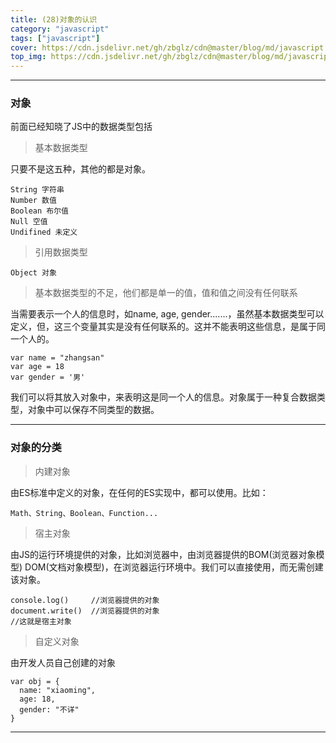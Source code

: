 ```yaml
---
title: (28)对象的认识
category: "javascript"
tags: ["javascript"]
cover: https://cdn.jsdelivr.net/gh/zbglz/cdn@master/blog/md/javascript.svg
top_img: https://cdn.jsdelivr.net/gh/zbglz/cdn@master/blog/md/javascript.svg
---
```


***

### 对象

前面已经知晓了JS中的数据类型包括

> 基本数据类型


只要不是这五种，其他的都是对象。

    String 字符串
    Number 数值
    Boolean 布尔值
    Null 空值
    Undifined 未定义

> 引用数据类型


    Object 对象


> 基本数据类型的不足，他们都是单一的值，值和值之间没有任何联系

当需要表示一个人的信息时，如name, age, gender.......，虽然基本数据类型可以定义，但，这三个变量其实是没有任何联系的。这并不能表明这些信息，是属于同一个人的。

    var name = "zhangsan"
    var age = 18
    var gender = '男'


我们可以将其放入对象中，来表明这是同一个人的信息。对象属于一种复合数据类型，对象中可以保存不同类型的数据。

***

### 对象的分类

> 内建对象

由ES标准中定义的对象，在任何的ES实现中，都可以使用。比如：


    Math、String、Boolean、Function...


> 宿主对象

由JS的运行环境提供的对象，比如浏览器中，由浏览器提供的BOM(浏览器对象模型) DOM(文档对象模型)，在浏览器运行环境中。我们可以直接使用，而无需创建该对象。


    console.log()     //浏览器提供的对象
    document.write()  //浏览器提供的对象
    //这就是宿主对象


> 自定义对象

由开发人员自己创建的对象


    var obj = {
      name: "xiaoming",
      age: 18,
      gender: "不详"
    }



***